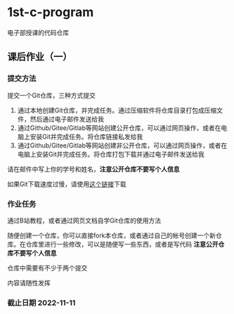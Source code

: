# 1st-c-program

电子部授课的代码仓库

## 课后作业（一）

### 提交方法

提交一个Git仓库，三种方式提交

1. 通过本地创建Git仓库，并完成任务。通过压缩软件将仓库目录打包成压缩文件，然后通过电子邮件发送给我
2. 通过Github/Gitee/Gitlab等网站创建公开仓库，可以通过网页操作，或者在电脑上安装Git并完成任务。将仓库链接私发给我
3. 通过Github/Gitee/Gitlab等网站创建非公开仓库，可以通过网页操作，或者在电脑上安装Git并完成任务。将仓库打包下载并通过电子邮件发送给我

请在邮件中写上你的学号和姓名，__注意公开仓库不要写个人信息__

如果Git下载速度过慢，请使用[这个链接](https://nas.dustella.net/s/wncP
)下载

### 作业任务

通过B站教程，或者通过网页文档自学Git仓库的使用方法

随便创建一个仓库，你可以直接fork本仓库，或者通过自己的帐号创建一个新仓库。在仓库里进行一些修改，可以是随便写一些东西，或者是写代码 __注意公开仓库不要写个人信息__

仓库中需要有不少于两个提交

内容请随性发挥

### 截止日期 2022-11-11

